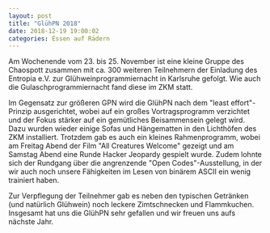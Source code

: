 ```yaml
---
layout: post
title: "GlühPN 2018"
date: 2018-12-19 19:00:02
categories: Essen auf Rädern
---
```


Am Wochenende vom 23. bis 25. November ist eine kleine Gruppe des Chaospott zusammen mit ca. 300 weiteren Teilnehmern der Einladung des Entropia e.V. zur Glühweinprogrammiernacht in Karlsruhe gefolgt. Wie auch die Gulaschprogrammiernacht fand diese im ZKM statt.

Im Gegensatz zur größeren GPN wird die GlühPN nach dem "least effort"-Prinzip ausgerichtet, wobei auf ein großes Vortragsprogramm verzichtet und der Fokus stärker auf ein gemütliches Beisammensein gelegt wird. Dazu wurden wieder einige Sofas und Hängematten in den Lichthöfen des ZKM installiert. Trotzdem gab es auch ein kleines Rahmenprogramm, wobei am Freitag Abend der Film "All Creatures Welcome" gezeigt und am Samstag Abend eine Runde Hacker Jeopardy gespielt wurde. Zudem lohnte sich der Rundgang über die angrenzende "Open Codes"-Ausstellung, in der wir auch noch unsere Fähigkeiten im Lesen von binärem ASCII ein wenig trainiert haben.

Zur Verpflegung der Teilnehmer gab es neben den typischen Getränken (und natürlich Glühwein) noch leckere Zimtschnecken und Flammkuchen. Insgesamt hat uns die GlühPN sehr gefallen und wir freuen uns aufs nächste Jahr.